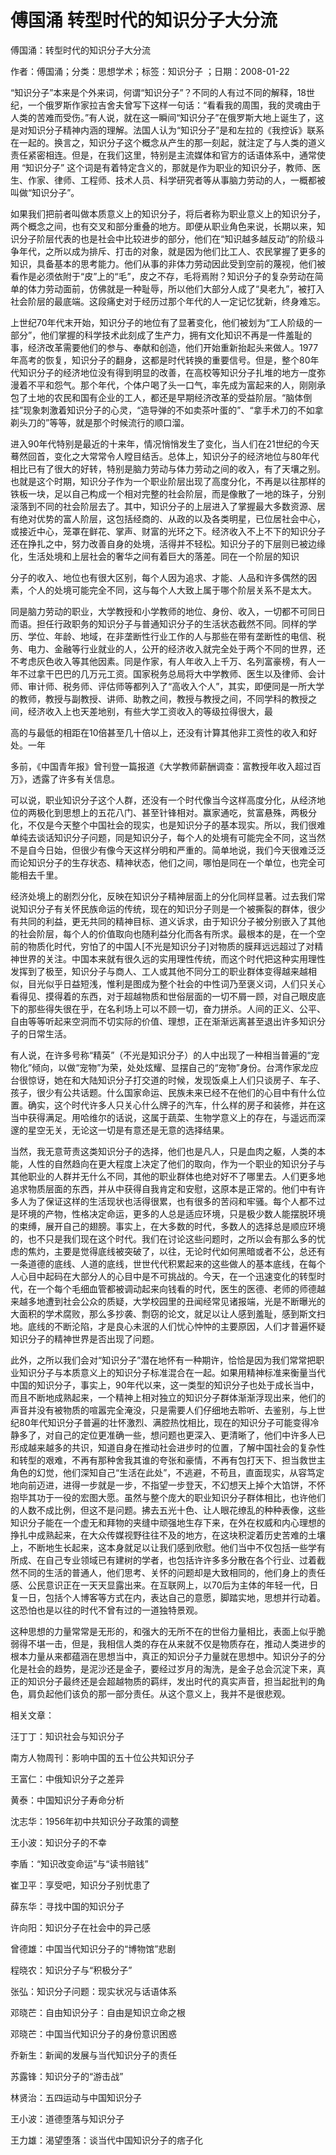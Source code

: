 # 傅国涌  转型时代的知识分子大分流    
    
傅国涌：转型时代的知识分子大分流    
作者：傅国涌；分类：思想学术；标签：知识分子 ；日期：2008-01-22    
“知识分子”本来是个外来词，何谓“知识分子”？不同的人有过不同的解释，18世纪，一个俄罗斯作家拉吉舍夫曾写下这样一句话：“看看我的周围，我的灵魂由于人类的苦难而受伤。”有人说，就在这一瞬间“知识分子”在俄罗斯大地上诞生了，这是对知识分子精神内涵的理解。法国人认为“知识分子”是和左拉的《我控诉》联系在一起的。换言之，知识分子这个概念从产生的那一刻起，就注定了与人类的道义责任紧密相连。但是，在我们这里，特别是主流媒体和官方的话语体系中，通常使用 “知识分子” 这个词是有着特定含义的，那就是作为职业的知识分子，教师、医生、作家、律师、工程师、技术人员、科学研究者等从事脑力劳动的人，一概都被叫做“知识分子”。    
如果我们把前者叫做本质意义上的知识分子，将后者称为职业意义上的知识分子，两个概念之间，也有交叉和部分重叠的地方。即便从职业角色来说，长期以来，知识分子阶层代表的也是社会中比较进步的部分，他们在“知识越多越反动”的阶级斗争年代，之所以成为排斥、打击的对象，就是因为他们比工人、农民掌握了更多的知识，具备基本的思考能力。他们从事的非体力劳动因此受到空前的蔑视，他们被看作是必须依附于“皮”上的“毛”，皮之不存，毛将焉附？知识分子的复杂劳动在简单的体力劳动面前，仿佛就是一种耻辱，所以他们大部分人成了“臭老九”，被打入社会阶层的最底端。这段痛史对于经历过那个年代的人一定记忆犹新，终身难忘。    
上世纪70年代末开始，知识分子的地位有了显著变化，他们被划为“工人阶级的一部分”，他们掌握的科学技术此刻成了生产力，拥有文化知识不再是一件羞耻的事，经济改革需要他们的参与、奉献和创造，他们开始重新抬起头来做人。1977年高考的恢复，知识分子的翻身，这都是时代转换的重要信号。但是，整个80年代知识分子的经济地位没有得到明显的改善，在高校等知识分子扎堆的地方一度弥漫着不平和怨气。那个年代，个体户喝了头一口气，率先成为富起来的人，刚刚承包了土地的农民和国有企业的工人，都还是早期经济改革的受益阶层。“脑体倒挂”现象刺激着知识分子的心灵，“造导弹的不如卖茶叶蛋的”、“拿手术刀的不如拿剃头刀的”等等，就是那个时候流行的顺口溜。    
进入90年代特别是最近的十来年，情况悄悄发生了变化，当人们在21世纪的今天蓦然回首，变化之大常常令人瞠目结舌。总体上，知识分子的经济地位与80年代相比已有了很大的好转，特别是脑力劳动与体力劳动之间的收入，有了天壤之别。也就是这个时期，知识分子作为一个职业阶层出现了高度分化，不再是以往那样的铁板一块，足以自己构成一个相对完整的社会阶层，而是像散了一地的珠子，分别滚落到不同的社会阶层去了。其中，知识分子的上层进入了掌握最大多数资源、居有绝对优势的富人阶层，这包括经商的、从政的以及各类明星，已位居社会中心，或接近中心，笼罩在鲜花、掌声、财富的光环之下。经济收入不上不下的知识分子还在挣扎之中，努力改善自身的处境，活得并不轻松。知识分子的下层则已被边缘化，生活处境和上层社会的奢华之间有着巨大的落差。同在一个阶层的知识    
分子的收入、地位也有很大区别，每个人因为追求、才能、人品和许多偶然的因素，个人的处境可能完全不同，这与每个人大致上属于哪个阶层关系不是太大。    
同是脑力劳动的职业，大学教授和小学教师的地位、身份、收入，一切都不可同日而语。担任行政职务的知识分子与普通知识分子的生活状态截然不同。同样的学历、学位、年龄、地域，在非垄断性行业工作的人与那些在带有垄断性的电信、税务、电力、金融等行业就业的人，公开的经济收入就完全处于两个不同的世界，还不考虑灰色收入等其他因素。同是作家，有人年收入上千万、名列富豪榜，有人一年不过拿干巴巴的几万元工资。国家税务总局将大中学教师、医生以及律师、会计师、审计师、税务师、评估师等都列入了“高收入个人”，其实，即便同是一所大学的教师，教授与副教授、讲师、助教之间，教授与教授之间，不同学科的教授之间，经济收入上也天差地别，有些大学工资收入的等级拉得很大，最    
高的与最低的相距在10倍甚至几十倍以上，还没有计算其他非工资性的收入和好处。一年    
多前，《中国青年报》曾刊登一篇报道《大学教师薪酬调查：富教授年收入超过百万》，透露了许多有关信息。    
可以说，职业知识分子这个人群，还没有一个时代像当今这样高度分化，从经济地位的两极化到思想上的五花八门、甚至针锋相对。赢家通吃，贫富悬殊，两极分化，不仅是今天整个中国社会的现实，也是知识分子的基本现实。所以，我们很难单纯去谈话知识分子问题，同是知识分子，每个人的处境有可能完全不同，这当然不是自今日始，但很少有像今天这样分明和严重的。简单地说，我们今天很难泛泛而论知识分子的生存状态、精神状态，他们之间，哪怕是同在一个单位，也完全可能相去千里。    
经济处境上的剧烈分化，反映在知识分子精神层面上的分化同样显著。过去我们常说知识分子有关怀民族命运的传统，现在的知识分子则是一个被撕裂的群体，很少有共同的利益，更无共同的精神目标、道义诉求，由于知识分子被分别嵌入了其他的社会阶层，每个人的价值取向也随利益分化而各有所求。最根本的是，在一个空前的物质化时代，穷怕了的中国人[不光是知识分子]对物质的膜拜远远超过了对精神世界的关注。中国本来就有很久远的实用理性传统，而这个时代把这种实用理性发挥到了极至，知识分子与商人、工人或其他不同分工的职业群体变得越来越相似，目光似乎日益短浅，惟利是图成为整个社会的中性词乃至褒义词，人们只关心看得见、摸得着的东西，对于超越物质和世俗层面的一切不屑一顾，对自己眼皮底下的那些得失很在乎，在名利场上可以不顾一切，奋力拼杀。人间的正义、公平、自由等等听起来空洞而不切实际的价值、理想，正在渐渐远离甚至退出许多知识分子的日常生活。    
有人说，在许多号称“精英”（不光是知识分子）的人中出现了一种相当普遍的“宠物化”倾向，以做“宠物”为荣，处处炫耀、显摆自己的“宠物”身份。台湾作家龙应台很惊讶，她在和大陆知识分子打交道的时候，发现饭桌上人们只谈房子、车子、孩子，很少有公共话题。什么国家命运、民族未来已经不在他们的心目中有什么位置。确实，这个时代许多人只关心什么牌子的汽车，什么样的房子和装修，并在这当中获得满足。用哈维尔的话说，这属于蔬菜、生物学意义上的存在，与遥远而深邃的星空无关，无论这一切是有意还是无意的选择结果。    
当然，我无意苛责这类知识分子的选择，他们也是凡人，只是血肉之躯，人类的本能，人性的自然趋向在更大程度上决定了他们的取向，作为一个职业的知识分子与其他职业的人群并无什么不同，其他的职业群体也绝对好不了哪里去。人们更多地追求物质层面的东西，并从中获得自我肯定和安慰，这原本是正常的。他们中有许多人为了保证这样的生活现状也活得很累，也有很多的苦闷和牢骚。每个人都不过是环境的产物，性格决定命运，更多的人总是适应环境，只是极少数人能摆脱环境的束缚，展开自己的翅膀。事实上，在大多数的时代，多数人的选择总是顺应环境的，也不只是我们现在这个时代。我们在讨论这些问题时，之所以会有那么多的忧虑的焦灼，主要是觉得底线被突破了，以往，无论时代如何黑暗或者不公，总还有一条道德的底线、人道的底线，世世代代积累起来的这些做人的基本底线，在每个人心目中起码在大部分人的心目中是不可挑战的。今天，在一个迅速变化的转型时代，在一个每个毛细血管都被调动起来向钱看的时代，医生的医德、老师的师德越来越多地遭到社会公众的质疑，大学校园里的丑闻经常见诸报端，光是不断曝光的大面积的学术腐败，那么多抄袭、剽窃的论文，就足以让人感到羞耻，感到斯文扫地。底线的不断沦陷，才是良心未泯的人们忧心忡忡的主要原因，人们才普遍怀疑知识分子的精神世界是否出现了问题。    
此外，之所以我们会对“知识分子”潜在地怀有一种期许，恰恰是因为我们常常把职业知识分子与本质意义上的知识分子标准混合在一起。如果用精神标准来衡量当代中国的知识分子，事实上，90年代以来，这一类型的知识分子也处于成长当中，而且不断地成熟起来，一个精神上相对独立的知识分子群体渐渐浮现出来，他们的声音并没有被物质的喧嚣完全淹没，只是需要人们仔细地去聆听、去鉴别，与上世纪80年代知识分子普遍的壮怀激烈、满腔热忱相比，现在的知识分子可能变得冷静多了，对自己的定位更准确一些，想问题也更深入、更清晰了，他们中许多人已形成越来越多的共识，知道自身在推动社会进步时的位置，了解中国社会的复杂性和转型的艰难，不再有那种舍我其谁的夸张和豪情，不再有包打天下、担当救世主角色的幻觉，他们深知自己“生活在此处”，不逃避，不苟且，直面现实，从容笃定地向前迈进，进得一步就是一步，不指望一步登天，不幻想天上掉个大馅饼，不怀抱毕其功于一役的宏图大愿。虽然与整个庞大的职业知识分子群体相比，也许他们的人数不成比例，但这不是问题。拂去五光十色、让人眼花缭乱的种种表像，这些知识分子能在一个虚无和拜物的夹缝中顽强地生存下来，在外在权威和内心理想的挣扎中成熟起来，在大众传媒视野往往不及的地方，在这块积淀着历史苦难的土壤上，不断地生长起来，这本身就足以让我们感到欣慰。他们当中不仅包括一些学有所成、在自己专业领域已有建树的学者，也包括许许多多分散在各个行业、过着截然不同的生活的普通人，他们思考、关怀的问题却是大致相同的，他们身上的责任感、公民意识正在一天天显露出来。在互联网上，以70后为主体的年轻一代，日复一日，包括个人博客等方式在内，表达自己的意愿，脚踏实地，思想并行动着。这恐怕也是以往的时代不曾有过的一道独特景观。    
这种思想的力量常常是无形的，和强大的无所不在的世俗力量相比，表面上似乎脆弱得不堪一击，但是，我相信人类的存在从来就不仅是物质存在，推动人类进步的根本力量从来都蕴涵在思想当中，真正的知识分子力量就在思想中。知识分子的分化是社会的趋势，是泥沙还是金子，要经过岁月的淘洗，是金子总会沉淀下来，真正的知识分子最终还是会超越物质的羁绊，发出时代的真实声音，担当起批判的角色，肩负起他们该负的那一部分责任。从这个意义上，我并不是很悲观。    
    
相关文章：    
汪丁丁：知识社会与知识分子    
南方人物周刊：影响中国的五十位公共知识分子    
王富仁：中俄知识分子之差异    
黄泰：中国知识分子寿命分析    
沈志华：1956年初中共知识分子政策的调整    
王小波：知识分子的不幸    
李盾：“知识改变命运”与“读书赔钱”    
崔卫平：享受吧，知识分子别忧患了    
薛东华：寻找中国的知识分子    
许向阳：知识分子在社会中的异己感    
曾德雄：中国当代知识分子的“博物馆”悲剧    
程晓农：知识分子与“积极分子”    
张弘：知识分子问题：现实状况与话语体系    
邓晓芒：自由知识分子：自由是知识立命之根    
邓晓芒：中国当代知识分子的身份意识困惑    
乔新生：新闻的发展与当代知识分子的责任    
苏露锋：知识分子的“游击战”    
林贤治：五四运动与中国知识分子    
王小波：道德堕落与知识分子    
王力雄：渴望堕落：谈当代中国知识分子的痞子化